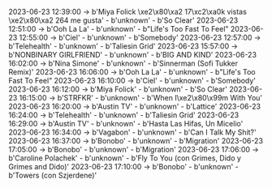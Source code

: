 2023-06-23 12:39:00 -> b'Miya Folick \xe2\x80\xa2 17\xc2\xa0k vistas \xe2\x80\xa2 264 me gusta' - b'unknown' - b'So Clear'
2023-06-23 12:51:00 -> b'Ooh La La' - b'unknown' - b"Life's Too Fast To Feel"
2023-06-23 12:55:00 -> b'Ciel' - b'unknown' - b'Somebody'
2023-06-23 12:57:00 -> b'Telehealth' - b'unknown' - b'Taliesin Grid'
2023-06-23 15:57:00 -> b'NONBINARY GIRLFRIEND' - b'unknown' - b'BIG AND KIND'
2023-06-23 16:02:00 -> b'Nina Simone' - b'unknown' - b'Sinnerman (Sofi Tukker Remix)'
2023-06-23 16:06:00 -> b'Ooh La La' - b'unknown' - b"Life's Too Fast To Feel"
2023-06-23 16:10:00 -> b'Ciel' - b'unknown' - b'Somebody'
2023-06-23 16:12:00 -> b'Miya Folick' - b'unknown' - b'So Clear'
2023-06-23 16:15:00 -> b'STRFKR' - b'unknown' - b'When I\xe2\x80\x99m With You'
2023-06-23 16:20:00 -> b'Austin TV' - b'unknown' - b'Lattice'
2023-06-23 16:24:00 -> b'Telehealth' - b'unknown' - b'Taliesin Grid'
2023-06-23 16:29:00 -> b'Austin TV' - b'unknown' - b'Hasta Las Hifas, Un Micelio'
2023-06-23 16:34:00 -> b'Vagabon' - b'unknown' - b'Can I Talk My Shit?'
2023-06-23 16:37:00 -> b'Bonobo' - b'unknown' - b'Migration'
2023-06-23 17:05:00 -> b'Bonobo' - b'unknown' - b'Migration'
2023-06-23 17:06:00 -> b'Caroline Polachek' - b'unknown' - b'Fly To You (con Grimes, Dido y Grimes and Dido)'
2023-06-23 17:10:00 -> b'Bonobo' - b'unknown' - b'Towers (con Szjerdene)'
